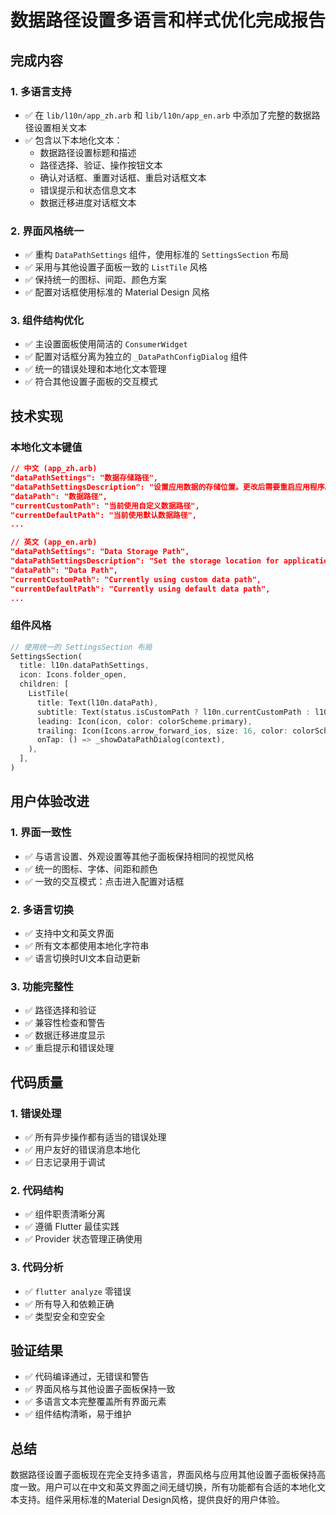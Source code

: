 # 数据路径设置多语言和样式优化完成报告

## 完成内容

### 1. 多语言支持
- ✅ 在 `lib/l10n/app_zh.arb` 和 `lib/l10n/app_en.arb` 中添加了完整的数据路径设置相关文本
- ✅ 包含以下本地化文本：
  - 数据路径设置标题和描述
  - 路径选择、验证、操作按钮文本
  - 确认对话框、重置对话框、重启对话框文本
  - 错误提示和状态信息文本
  - 数据迁移进度对话框文本

### 2. 界面风格统一
- ✅ 重构 `DataPathSettings` 组件，使用标准的 `SettingsSection` 布局
- ✅ 采用与其他设置子面板一致的 `ListTile` 风格
- ✅ 保持统一的图标、间距、颜色方案
- ✅ 配置对话框使用标准的 Material Design 风格

### 3. 组件结构优化
- ✅ 主设置面板使用简洁的 `ConsumerWidget`
- ✅ 配置对话框分离为独立的 `_DataPathConfigDialog` 组件
- ✅ 统一的错误处理和本地化文本管理
- ✅ 符合其他设置子面板的交互模式

## 技术实现

### 本地化文本键值
```json
// 中文 (app_zh.arb)
"dataPathSettings": "数据存储路径",
"dataPathSettingsDescription": "设置应用数据的存储位置。更改后需要重启应用程序。",
"dataPath": "数据路径",
"currentCustomPath": "当前使用自定义数据路径",
"currentDefaultPath": "当前使用默认数据路径",
...

// 英文 (app_en.arb)
"dataPathSettings": "Data Storage Path",
"dataPathSettingsDescription": "Set the storage location for application data. Restart required after changes.",
"dataPath": "Data Path",
"currentCustomPath": "Currently using custom data path",
"currentDefaultPath": "Currently using default data path",
...
```

### 组件风格
```dart
// 使用统一的 SettingsSection 布局
SettingsSection(
  title: l10n.dataPathSettings,
  icon: Icons.folder_open,
  children: [
    ListTile(
      title: Text(l10n.dataPath),
      subtitle: Text(status.isCustomPath ? l10n.currentCustomPath : l10n.currentDefaultPath),
      leading: Icon(icon, color: colorScheme.primary),
      trailing: Icon(Icons.arrow_forward_ios, size: 16, color: colorScheme.onSurfaceVariant),
      onTap: () => _showDataPathDialog(context),
    ),
  ],
)
```

## 用户体验改进

### 1. 界面一致性
- ✅ 与语言设置、外观设置等其他子面板保持相同的视觉风格
- ✅ 统一的图标、字体、间距和颜色
- ✅ 一致的交互模式：点击进入配置对话框

### 2. 多语言切换
- ✅ 支持中文和英文界面
- ✅ 所有文本都使用本地化字符串
- ✅ 语言切换时UI文本自动更新

### 3. 功能完整性
- ✅ 路径选择和验证
- ✅ 兼容性检查和警告
- ✅ 数据迁移进度显示
- ✅ 重启提示和错误处理

## 代码质量

### 1. 错误处理
- ✅ 所有异步操作都有适当的错误处理
- ✅ 用户友好的错误消息本地化
- ✅ 日志记录用于调试

### 2. 代码结构
- ✅ 组件职责清晰分离
- ✅ 遵循 Flutter 最佳实践
- ✅ Provider 状态管理正确使用

### 3. 代码分析
- ✅ `flutter analyze` 零错误
- ✅ 所有导入和依赖正确
- ✅ 类型安全和空安全

## 验证结果

- ✅ 代码编译通过，无错误和警告
- ✅ 界面风格与其他设置子面板保持一致
- ✅ 多语言文本完整覆盖所有界面元素
- ✅ 组件结构清晰，易于维护

## 总结

数据路径设置子面板现在完全支持多语言，界面风格与应用其他设置子面板保持高度一致。用户可以在中文和英文界面之间无缝切换，所有功能都有合适的本地化文本支持。组件采用标准的Material Design风格，提供良好的用户体验。
